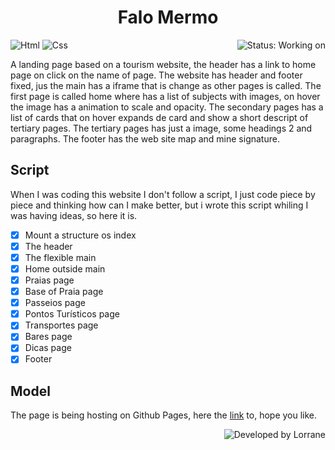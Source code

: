 <h1 align=center>Falo Mermo</h1>
<p display=inline-block>
  <img align=right alt="Status: Working on" src="https://img.shields.io/badge/Status-Finished-success" />
  <img alt="Html" src="https://img.shields.io/badge/Html-4D4D4D?logo=html5&style=for-the-badge" />
  <img alt="Css" src="https://img.shields.io/badge/Css-4D4D4D?logo=css3&style=for-the-badge&logoColor=blue" />
</p>

A landing page based on a tourism website, the header has a link to home page on click on the name of page. The website has header and footer fixed, jus the main has a iframe that is change as other pages is called. The first page is called home where has a list of subjects with images, on hover the image has a animation to scale and opacity. The secondary pages has a list of cards that on hover expands de card and show a short descript of tertiary pages. The tertiary pages has just a image, some headings 2 and paragraphs. The footer has the web site map and mine signature.

## Script

When I was coding this website I don't follow a script, I just code piece by piece and thinking how can I make better, but i wrote this script whiling I was having ideas, so here it is.

- [x] Mount a structure os index
- [x] The header
- [x] The flexible main
- [x] Home outside main
- [x] Praias page
- [x] Base of Praia page
- [x] Passeios page
- [x] Pontos Turísticos page
- [x] Transportes page
- [x] Bares page
- [x] Dicas page
- [x] Footer

## Model

The page is being hosting on Github Pages, here the <a href="lorrane.github.io/falo-mermo">link</a> to, hope you like.

<img align=right alt="Developed by Lorrane" src="https://img.shields.io/badge/Developed%20By-Lorrane-blue?logo=visual%20studio" />
